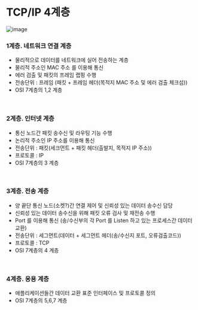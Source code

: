 # TCP/IP 4계층

![image](https://user-images.githubusercontent.com/48702893/108603187-cd11c480-73e9-11eb-8319-293e9078ca22.png)

### 1계층. 네트워크 연결 계층
* 물리적으로 데이터를 네트워크에 실어 전송하는 계층
* 물리적 주소인 MAC 주소 를 이용해 통신
* 에러 검출 및 패킷의 프레임 랩핑 수행
* 전송단위 : 프레임 (패킷 + 프레임 헤더(목적지 MAC 주소 및 에러 검출 체크섬))
* OSI 7계층의 1,2 계층

<br>

### 2계층. 인터넷 계층
* 통신 노드간 패킷 송수신 및 라우팅 기능 수행
* 논리적 주소인 IP 주소를 이용해 통신
* 전송단위 : 패킷(세크먼트 + 패킷 헤더(출발지, 목적지 IP 주소))
* 프로토콜 : IP
* OSI 7계층의 3 계층

<br>

### 3계층. 전송 계층
* 양 끝단 통신 노드(소켓?)간 연결 제어 및 신뢰성 있는 데이터 송수신 담당
* 신뢰성 있는 데이터 송수신을 위해 패킷 오류 검사 및 재전송 수행
* Port 를 이용해 통신 (송/수신부의 각 Port 를 Listen 하고 있는 프로세스간 데이터 교환)
* 전송단위 : 세그먼트(데이터 + 세그먼트 헤더(송/수신지 포트, 오류검출코드))
* 프로토콜 : TCP
* OSI 7계층의 4 계층

<br>

### 4계층. 응용 계층
* 애플리케이션들간 데이터 교환 표준 인터페이스 및 프로토콜 정의
* OSI 7계층의 5,6,7 계층 